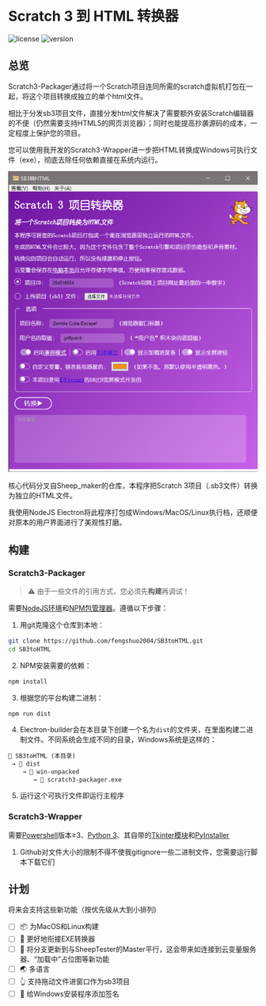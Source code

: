 # Scratch 3 到 HTML 转换器

![license](https://img.shields.io/github/license/fengshuo2004/SB3toHTML?style=flat-square) ![version](https://img.shields.io/github/package-json/v/fengshuo2004/SB3toHTML?style=flat-square)

## 总览

Scratch3-Packager通过将一个Scratch项目连同所需的scratch虚拟机打包在一起，将这个项目转换成独立的单个html文件。

相比于分发sb3项目文件，直接分发html文件解决了需要额外安装Scratch编辑器的不便（仍然需要支持HTML5的网页浏览器）；同时也能提高抄袭源码的成本，一定程度上保护您的项目。

您可以使用我开发的Scratch3-Wrapper进一步把HTML转换成Windows可执行文件（exe），彻底去除任何依赖直接在系统内运行。

![screenshot of the converter running](assets/screenshot.png)

核心代码分叉自Sheep_maker的仓库，本程序把Scratch 3项目（.sb3文件）转换为独立的HTML文件。

我使用NodeJS Electron将此程序打包成Windows/MacOS/Linux执行档，还顺便对原本的用户界面进行了美观性打磨。

## 构建

### Scratch3-Packager

> ⚠ 由于一些文件的引用方式，您必须先**构建**再调试！

需要<u>NodeJS环境</u>和<u>NPM包管理器</u>。遵循以下步骤：

1. 用git克隆这个仓库到本地：

```bash
git clone https://github.com/fengshuo2004/SB3toHTML.git
cd SB3toHTML
```

2. NPM安装需要的依赖：

```bash
npm install
```

3. 根据您的平台构建二进制：

```bash
npm run dist
```

4. Electron-builder会在本目录下创建一个名为`dist`的文件夹，在里面构建二进制文件。不同系统会生成不同的目录，Windows系统是这样的：

```
📂 SB3toHTML (本目录)
 → 📂 dist
    → 📂 win-unpacked
       → 📄 scratch3-packager.exe
```

5. 运行这个可执行文件即运行主程序

### Scratch3-Wrapper

需要<u>Powershell</u>版本≥3、<u>Python 3</u>、其自带的<u>Tkinter模块</u>和<u>PyInstaller</u>

1. Github对文件大小的限制不得不使我gitignore一些二进制文件，您需要运行脚本下载它们

## 计划

将来会支持这些新功能（按优先级从大到小排列)

- [ ] 📦 为MacOS和Linux构建
- [ ] 🔗 更好地衔接EXE转换器
- [ ] 🌳 将分支更新到与SheepTester的Master平行，这会带来如连接到云变量服务器、“加载中”占位图等新功能
- [ ] 🌏 多语言
- [ ] 👆 支持拖动文件进窗口作为sb3项目
- [ ] 🏅 给Windows安装程序添加签名
